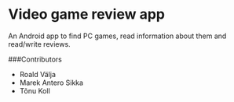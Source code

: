 # Video game review app

An Android app to find PC games, read information about them and read/write reviews.

###Contributors

- Roald Välja
- Marek Antero Sikka
- Tõnu Koll


